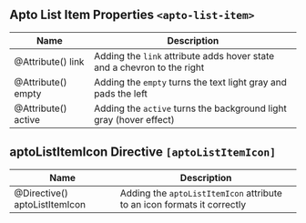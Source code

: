 ## Apto List Item Properties `<apto-list-item>`
Name | Description
---- | -----------
@Attribute() link | Adding the `link` attribute adds hover state and a chevron to the right
@Attribute() empty | Adding the `empty` turns the text light gray and pads the left
@Attribute() active | Adding the `active` turns the background light gray (hover effect)


## aptoListItemIcon Directive `[aptoListItemIcon]`
Name | Description
---- | -----------
@Directive() aptoListItemIcon | Adding the `aptoListItemIcon` attribute to an icon formats it correctly